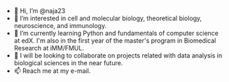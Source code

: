 - 👋 Hi, I’m @naja23
- 👀 I’m interested in cell and molecular biology, theoretical biology, neuroscience, and immunology.
- 🌱 I’m currently learning Python and fundamentals of computer science at edX. I'm also in the first year of the master's program in Biomedical Research at iMM/FMUL.
- 💞️ I will be looking to collaborate on projects related with data analysis in biological sciences in the near future.
- 📫 Reach me at my e-mail.

<!---
naja23/naja23 is a ✨ special ✨ repository because its `README.md` (this file) appears on your GitHub profile.
You can click the Preview link to take a look at your changes.
--->
